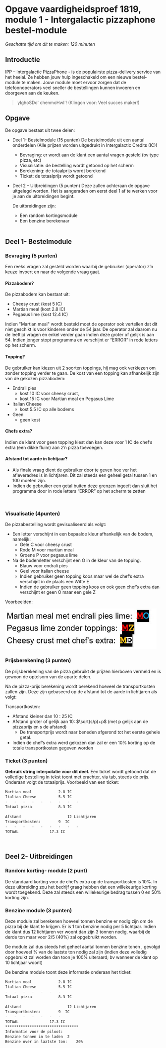 # Opgave vaardigheidsproef 1819, module 1 - Intergalactic pizzaphone bestel-module

*Geschatte tijd om dit te maken: 120 minuten*

## Introductie
IPP – Intergalactic PizzaPhone -  is de populairste pizza-delivery service van het heelal. Ze hebben jouw hulp ingeschakeld om een nieuwe bestel-module te maken. Jouw module moet ervoor zorgen dat de telefoonoperators veel sneller de bestellingen kunnen invoeren en doorgeven aan de keuken.  
> yIghoSDo' chenmoHwI'!  (Klingon voor: Veel succes maker!)

## Opgave
De opgave bestaat uit twee delen:
* Deel 1- Bestelmodule (15 punten)
    De bestelmodule uit een aantal onderdelen (Alle prijzen worden uitgedrukt in Intergalactic Credits (IC))
    * Bevraging: er wordt aan de klant een aantal vragen gesteld (bv type pizza, etc)
    * Visualisatie: de bestelling wordt getoond op het scherm
    * Berekening: de totaalprijs wordt berekend
    * Ticket: de totaalprijs wordt getoond

* Deel 2 – Uitbreidingen (5 punten)
    Deze zullen achteraan de opgave uitgelegd worden. Het is aangeraden om eerst deel 1 af te werken voor je aan de uitbreidingen begint.

    De uitbreidingen zijn:
    * Een random kortingsmodule
    * Een benzine berekenaar  
 

## Deel 1- Bestelmodule
### Bevraging (5 punten)
Een reeks vragen zal gesteld worden waarbij de gebruiker (operator) z’n keuze invoert en naar de volgende vraag gaat.

#### Pizzabodem?

De pizzabodem kan bestaat uit:
* Cheesy crust  	(kost 5 IC)
* Martian meal 	(kost 2.8 IC)
* Pegasus lime	(kost 12.4 IC)

Indien "Martian meal" wordt besteld moet de operator ook vertellen dat dit niet geschikt is voor kinderen onder de 54 jaar. De operator zal daarom nu de leeftijd vragen en enkel verder gaan indien deze groter of gelijk is aan 54. Indien jonger stopt programma en verschijnt er “ERROR” in rode letters op het scherm.

#### Topping?

De gebruiker kan kiezen uit 2 soorten toppings, hij mag ook verkiezen om zonder topping verder te gaan. De kost van een topping kan afhankelijk zijn van de gekozen pizzabodem:
* Endrali pies	
    * kost 10 IC voor cheesy crust,
	* kost 15 IC voor Martian meal en Pegasus Lime
* Italian Cheese	
	* kost 5.5 IC op alle bodems
* Geen		
    * geen kost

#### Chefs extra?

Indien de klant voor geen topping kiest dan kan deze voor 1 IC de chef’s extra (een dikke fluim) aan z’n pizza toevoegen.

#### Afstand tot aarde in lichtjaar?
* Als finale vraag dient de gebruiker door te geven hoe ver het afleveradres is in lichtjaren. Dit zal steeds een geheel getal tussen 1 en 100 moeten zijn. 
* Indien de gebruiker een getal buiten deze grenzen ingeeft dan sluit het programma door in rode letters “ERROR” op het scherm te zetten

 
### Visualisatie (4punten)

De pizzabestelling wordt gevisualiseerd als volgt:
* Een letter verschijnt in een bepaalde kleur afhankelijk van de bodem, namelijk:
    * Gele C voor cheesy crust
	* Rode M voor martian meal
	* Groene P voor pegasus lime
* Na de bodemletter verschijnt een O in de kleur van de topping. 
	* Blauw voor endrali pies
	* Geel voor italian cheese
	* Indien gebruiker geen topping koos maar wel de chef’s extra verschijnt in de plaats een Witte E
	* Indien de gebruiker geen topping koos en ook geen chef’s extra dan verschijnt er geen O maar een gele Z


Voorbeelden:

![](../../assets/2_beslissingen/vaardig1819.jpg)

### Prijsberekening (3 punten)
De prijsberekening van de pizza gebruikt de prijzen hierboven vermeld en is gewoon de optelsom van de aparte delen.

Na de pizza-prijs berekening wordt berekend hoeveel de transportkosten zullen zijn. Deze zijn gebaseerd op de afstand tot de aarde in lichtjaren als volgt:

Transportkosten:
* Afstand kleiner dan 10 :  25 IC
* Afstand groter of gelijk aan 10: $\sqrt(s/p)+p$   (met p gelijk aan de pizzaprijs en s de afstand)
    * De transportprijs wordt naar beneden afgerond tot het eerste gehele getal.
* Indien de chef’s extra werd gekozen dan zal er een 10% korting op de totale transportkosten gegeven worden

### Ticket (3 punten)
**Gebruik string interpolatie voor dit deel.**
Een ticket wordt getoond dat de volledige bestelling in tekst toont met erachter, via tab, steeds de prijs. Onderaan volgt de totaalprijs. 
Voorbeeld van een ticket:

<!---{line-numbers:false}--->
```text
Martian meal			2.8 IC
Italian Cheese			5.5 IC
- 	-	-	-	-	-	-	-	-
Totaal pizza			8.3 IC

Afstand		                12 Lichtjaren
Transportkosten:		9  IC
- 	-	-	-	-	-	-	-	-
TOTAAL				17.3 IC
```
 
## Deel 2- Uitbreidingen
### Random korting- module  (2 punt)

De standaard korting voor de chef’s extra op de transportkosten is 10%. In deze uitbreiding zou het bedrijf graag hebben dat een willekeurige korting wordt toegekend. Deze zal steeds een willekeurige bedrag tussen 0 en 50% korting zijn.

### Benzine module (3 punten)

Deze module zal berekenen hoeveel tonnen benzine er nodig zijn om de pizza bij de klant te krijgen. Er is 1 ton benzine nodig per 5 lichtjaar. Indien de klant dus 12 lichtjaren ver woont dan zijn 3 tonnen nodig, waarbij de derde ton maar voor 2/5 (40%) zal opgebruikt worden.

De module zal dus steeds het geheel aantal tonnen benzine tonen , gevolgd door hoeveel % van de laatste ton nodig zal zijn (indien deze volledig opgebruikt zal worden dan toon je 100% uiteraard; bv wanneer de klant op 10 lichtjaar woont)

De benzine module toont deze informatie onderaan het ticket:

<!---{line-numbers:false}--->
```text
Martian meal			2.8 IC
Italian Cheese			5.5 IC
- 	-	-	-	-	-	-
Totaal pizza			8.3 IC

Afstand	                	12 Lichtjaren
Transportkosten:		9  IC
- 	-	-	-	-	-	-
TOTAAL				17.3 IC
*********************************
Informatie voor de piloot:
Benzine tonnen in te laden	2
Benzine over in laatste ton:	20%
```
